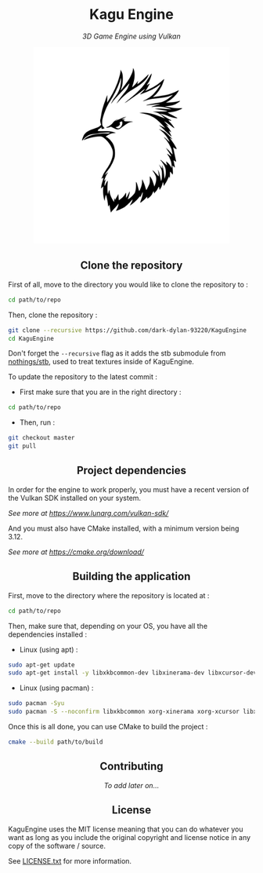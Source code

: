 <h1 align="center">Kagu Engine</h1>

<p align="center"><i>3D Game Engine using Vulkan</i></p>

<p align="center">
  <img src="Images/KaguEngine_Logo.png" alt="Kagu Engine logo"/ width=400 height=400>
</p>

<h2 align="center">Clone the repository</h2>

First of all, move to the directory you would like to clone the repository to :
```bash
cd path/to/repo
```

Then, clone the repository :
```bash
git clone --recursive https://github.com/dark-dylan-93220/KaguEngine
cd KaguEngine
```
Don't forget the `--recursive` flag as it adds the stb submodule from [nothings/stb](https://github.com/nothings/stb), used to treat textures inside of KaguEngine.

To update the repository to the latest commit :
 - First make sure that you are in the right directory :
```bash
cd path/to/repo
```
 - Then, run :
```bash
git checkout master
git pull
```

<h2 align="center">Project dependencies</h2>

In order for the engine to work properly, you must have a recent version of the Vulkan SDK installed on your system.

<i>See more at https://www.lunarg.com/vulkan-sdk/</i>

And you must also have CMake installed, with a minimum version being 3.12.

<i>See more at https://cmake.org/download/</i>

<h2 align="center">Building the application</h2>

First, move to the directory where the repository is located at :
```bash
cd path/to/repo
```
Then, make sure that, depending on your OS, you have all the dependencies installed :
 - Linux (using apt) :
```bash
sudo apt-get update
sudo apt-get install -y libxkbcommon-dev libxinerama-dev libxcursor-dev libxi-dev libgl1-mesa-dev
```
 - Linux (using pacman) :
```bash
sudo pacman -Syu
sudo pacman -S --noconfirm libxkbcommon xorg-xinerama xorg-xcursor libxi mesa
```
Once this is all done, you can use CMake to build the project :
```bash
cmake --build path/to/build
```

<h2 align="center">Contributing</h2>

<p align="center"><i>To add later on...</i></p>

<h2 align="center">License</h2>

KaguEngine uses the MIT license meaning that you can do whatever you want as long as you include the original copyright and license notice in any copy of the software / source.

See [LICENSE.txt](LICENSE.txt) for more information.